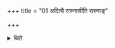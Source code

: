 +++
title = "01 अदित्यै रास्नासीति रास्नाङ्"

+++

<details><summary>थिते</summary>

अदित्यै रास्नासीति रास्नां करोति १
</details>

